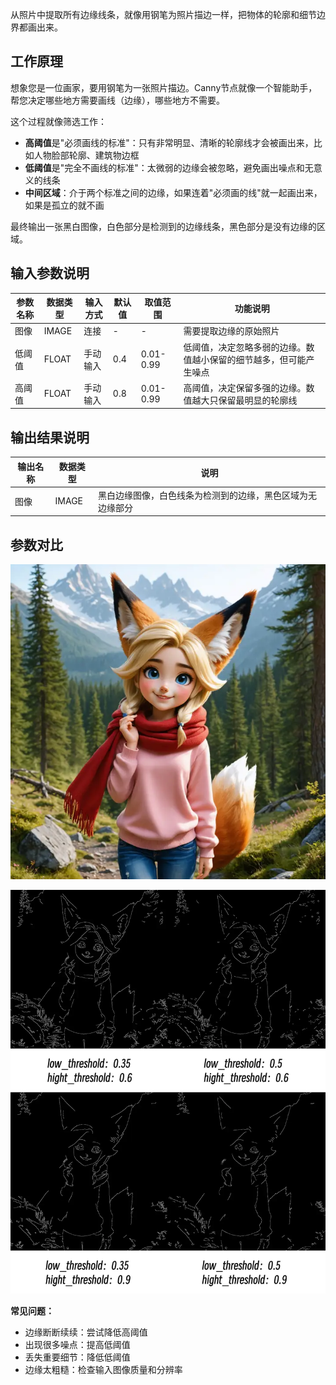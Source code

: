 从照片中提取所有边缘线条，就像用钢笔为照片描边一样，把物体的轮廓和细节边界都画出来。

## 工作原理

想象您是一位画家，要用钢笔为一张照片描边。Canny节点就像一个智能助手，帮您决定哪些地方需要画线（边缘），哪些地方不需要。

这个过程就像筛选工作：

- **高阈值**是"必须画线的标准"：只有非常明显、清晰的轮廓线才会被画出来，比如人物脸部轮廓、建筑物边框
- **低阈值**是"完全不画线的标准"：太微弱的边缘会被忽略，避免画出噪点和无意义的线条
- **中间区域**：介于两个标准之间的边缘，如果连着"必须画的线"就一起画出来，如果是孤立的就不画

最终输出一张黑白图像，白色部分是检测到的边缘线条，黑色部分是没有边缘的区域。

## 输入参数说明

| 参数名称 | 数据类型 | 输入方式 | 默认值 | 取值范围  | 功能说明                                                           |
| -------- | -------- | -------- | ------ | --------- | ---------------------------------------------------------- |
| 图像     | IMAGE    | 连接     | -      | -         | 需要提取边缘的原始照片                                             |
| 低阈值   | FLOAT    | 手动输入 | 0.4    | 0.01-0.99 | 低阈值，决定忽略多弱的边缘。数值越小保留的细节越多，但可能产生噪点 |
| 高阈值   | FLOAT    | 手动输入 | 0.8    | 0.01-0.99 | 高阈值，决定保留多强的边缘。数值越大只保留最明显的轮廓线           |

## 输出结果说明

| 输出名称 | 数据类型 | 说明                                                       |
| -------- | -------- | ---------------------------------------------------------- |
| 图像    | IMAGE    | 黑白边缘图像，白色线条为检测到的边缘，黑色区域为无边缘部分 |

## 参数对比

![原图](./asset/input.webp)

![参数对比](./asset/compare.webp)

**常见问题：**

- 边缘断断续续：尝试降低高阈值
- 出现很多噪点：提高低阈值
- 丢失重要细节：降低低阈值
- 边缘太粗糙：检查输入图像质量和分辨率
